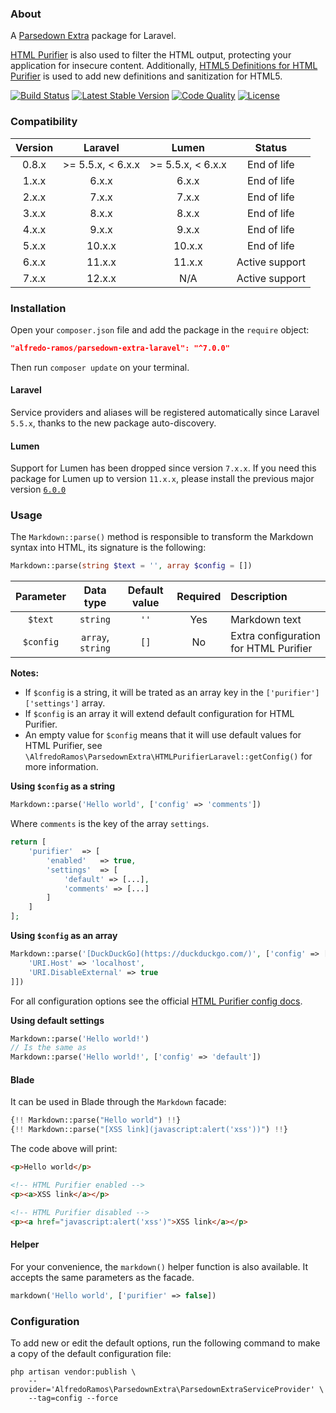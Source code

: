 ### About

A [Parsedown Extra](https://github.com/erusev/parsedown-extra) package for Laravel.

[HTML Purifier](https://github.com/ezyang/htmlpurifier) is also used to filter the HTML output, protecting your application for insecure content. Additionally, [HTML5 Definitions for HTML Purifier](https://github.com/xemlock/htmlpurifier-html5) is used to add new definitions and sanitization for HTML5.

[![Build Status](https://img.shields.io/github/actions/workflow/status/AlfredoRamos/parsedown-extra-laravel/ci.yml?style=flat-square)](https://github.com/AlfredoRamos/parsedown-extra-laravel/actions)
[![Latest Stable Version](https://img.shields.io/packagist/v/alfredo-ramos/parsedown-extra-laravel.svg?style=flat-square&label=stable)](https://packagist.org/packages/alfredo-ramos/parsedown-extra-laravel)
[![Code Quality](https://img.shields.io/codacy/grade/56dd8413204e4b1ba3a715cc57bd8fee.svg?style=flat-square)](https://app.codacy.com/manual/AlfredoRamos/parsedown-extra-laravel/dashboard)
[![License](https://img.shields.io/packagist/l/alfredo-ramos/parsedown-extra-laravel.svg?style=flat-square)](https://raw.githubusercontent.com/AlfredoRamos/parsedown-extra-laravel/master/LICENSE)

### Compatibility

| Version |      Laravel      |       Lumen       |     Status     |
| :-----: | :---------------: | :---------------: | :------------: |
|  0.8.x  | >= 5.5.x, < 6.x.x | >= 5.5.x, < 6.x.x |  End of life   |
|  1.x.x  |       6.x.x       |       6.x.x       |  End of life   |
|  2.x.x  |       7.x.x       |       7.x.x       |  End of life   |
|  3.x.x  |       8.x.x       |       8.x.x       |  End of life   |
|  4.x.x  |       9.x.x       |       9.x.x       |  End of life   |
|  5.x.x  |      10.x.x       |      10.x.x       |  End of life   |
|  6.x.x  |      11.x.x       |      11.x.x       | Active support |
|  7.x.x  |      12.x.x       |        N/A        | Active support |

### Installation

Open your `composer.json` file and add the package in the `require` object:

```json
"alfredo-ramos/parsedown-extra-laravel": "^7.0.0"
```

Then run `composer update` on your terminal.

#### Laravel

Service providers and aliases will be registered automatically since Laravel `5.5.x`, thanks to the new package auto-discovery.

#### Lumen

Support for Lumen has been dropped since version `7.x.x`. If you need this package for Lumen up to version `11.x.x`, please install the previous major version [`6.0.0`](https://github.com/AlfredoRamos/parsedown-extra-laravel/tree/6.0.0)

### Usage

The `Markdown::parse()` method is responsible to transform the Markdown syntax into HTML, its signature is the following:

```php
Markdown::parse(string $text = '', array $config = [])
```

| Parameter |     Data type     | Default value | Required | Description                           |
| :-------: | :---------------: | :-----------: | :------: | :------------------------------------ |
|  `$text`  |     `string`      |     `''`      |   Yes    | Markdown text                         |
| `$config` | `array`, `string` |     `[]`      |    No    | Extra configuration for HTML Purifier |

**Notes:**

- If `$config` is a string, it will be trated as an array key in the `['purifier']['settings']` array.
- If `$config` is an array it will extend default configuration for HTML Purifier.
- An empty value for `$config` means that it will use default values for HTML Purifier, see `\AlfredoRamos\ParsedownExtra\HTMLPurifierLaravel::getConfig()` for more information.

**Using `$config` as a string**

```php
Markdown::parse('Hello world', ['config' => 'comments'])
```

Where `comments` is the key of the array `settings`.

```php
return [
	'purifier'	=> [
		'enabled'	=> true,
		'settings'	=> [
			'default' => [...],
			'comments' => [...]
		]
	]
];
```

**Using `$config` as an array**

```php
Markdown::parse('[DuckDuckGo](https://duckduckgo.com/)', ['config' => [
	'URI.Host' => 'localhost',
	'URI.DisableExternal' => true
]])
```

For all configuration options see the official [HTML Purifier config docs](http://htmlpurifier.org/live/configdoc/plain.html).

**Using default settings**

```php
Markdown::parse('Hello world!')
// Is the same as
Markdown::parse('Hello world!', ['config' => 'default'])
```

#### Blade

It can be used in Blade through the `Markdown` facade:

```php
{!! Markdown::parse("Hello world") !!}
{!! Markdown::parse("[XSS link](javascript:alert('xss'))") !!}
```

The code above will print:

```html
<p>Hello world</p>

<!-- HTML Purifier enabled -->
<p><a>XSS link</a></p>

<!-- HTML Purifier disabled -->
<p><a href="javascript:alert('xss')">XSS link</a></p>
```

#### Helper

For your convenience, the `markdown()` helper function is also available. It accepts the same parameters as the facade.

```php
markdown('Hello world', ['purifier' => false])
```

### Configuration

To add new or edit the default options, run the following command to make a copy of the default configuration file:

```shell
php artisan vendor:publish \
	--provider='AlfredoRamos\ParsedownExtra\ParsedownExtraServiceProvider' \
	--tag=config --force
```

